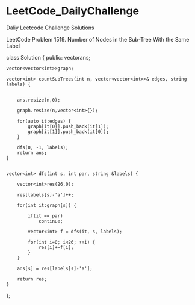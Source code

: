 # LeetCode_DailyChallenge
Daliy Leetcode Challenge Solutions


LeetCode Problem 1519. Number of Nodes in the Sub-Tree With the Same Label

class Solution {
public:
    vector<int>ans;

    vector<vector<int>>graph;
    
    vector<int> countSubTrees(int n, vector<vector<int>>& edges, string labels) {


        ans.resize(n,0);

        graph.resize(n,vector<int>{});
        
        for(auto it:edges) {
            graph[it[0]].push_back(it[1]);
            graph[it[1]].push_back(it[0]);
        }
        
        dfs(0, -1, labels);
        return ans;
    }
    
    
    vector<int> dfs(int s, int par, string &labels) {
		
        vector<int>res(26,0);

        res[labels[s]-'a']++;

        for(int it:graph[s]) {
            
            if(it == par)
                continue;
            
            vector<int> f = dfs(it, s, labels);

            for(int i=0; i<26; ++i) {
                res[i]+=f[i];
            }
        }

        ans[s] = res[labels[s]-'a'];
        
        return res;
    }
};
